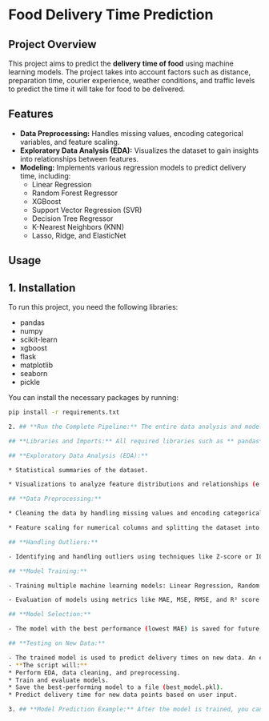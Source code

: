 # Food Delivery Time Prediction

## Project Overview

This project aims to predict the **delivery time of food** using machine learning models. The project takes into account factors such as distance, preparation time, courier experience, weather conditions, and traffic levels to predict the time it will take for food to be delivered.

## Features

- **Data Preprocessing:** Handles missing values, encoding categorical variables, and feature scaling.
- **Exploratory Data Analysis (EDA):** Visualizes the dataset to gain insights into relationships between features.
- **Modeling:** Implements various regression models to predict delivery time, including:
    - Linear Regression
    - Random Forest Regressor
    - XGBoost
    - Support Vector Regression (SVR)
    - Decision Tree Regressor
    - K-Nearest Neighbors (KNN)
    - Lasso, Ridge, and ElasticNet
 
##  Usage


## 1.  Installation

To run this project, you need the following libraries:

- pandas
- numpy
- scikit-learn
- xgboost
- flask
- matplotlib
- seaborn
- pickle

You can install the necessary packages by running:

```bash
pip install -r requirements.txt

2. ## **Run the Complete Pipeline:** The entire data analysis and model training process is included in a single file (food_delivery_time_prediction.py). This file performs the following tasks:

## **Libraries and Imports:** All required libraries such as ** pandas** , **numpy**, **matplotlib**, **seaborn**, and **machine learning models** from **sklearn** and **xgboost** are imported at the beginning of the script.

## **Exploratory Data Analysis (EDA):**

* Statistical summaries of the dataset.

* Visualizations to analyze feature distributions and relationships (e.g., histograms, box plots).

## **Data Preprocessing:**

* Cleaning the data by handling missing values and encoding categorical features.

* Feature scaling for numerical columns and splitting the dataset into training and testing sets.

## **Handling Outliers:**

- Identifying and handling outliers using techniques like Z-score or IQR (Interquartile Range).

## **Model Training:**

- Training multiple machine learning models: Linear Regression, Random Forest, XGBoost, Decision Trees, SVR, KNN, Lasso, Ridge, and ElasticNet.

- Evaluation of models using metrics like MAE, MSE, RMSE, and R² score.

## **Model Selection:**

- The model with the best performance (lowest MAE) is saved for future use.

## **Testing on New Data:**

- The trained model is used to predict delivery times on new data. An example of this process is included in the script.
- **The script will:**
* Perform EDA, data cleaning, and preprocessing.
* Train and evaluate models.
* Save the best-performing model to a file (best_model.pkl).
* Predict delivery time for new data points based on user input.

3. ## **Model Prediction Example:** After the model is trained, you can test it with new data points. Here's an example of how you can use the saved model for predictions:

